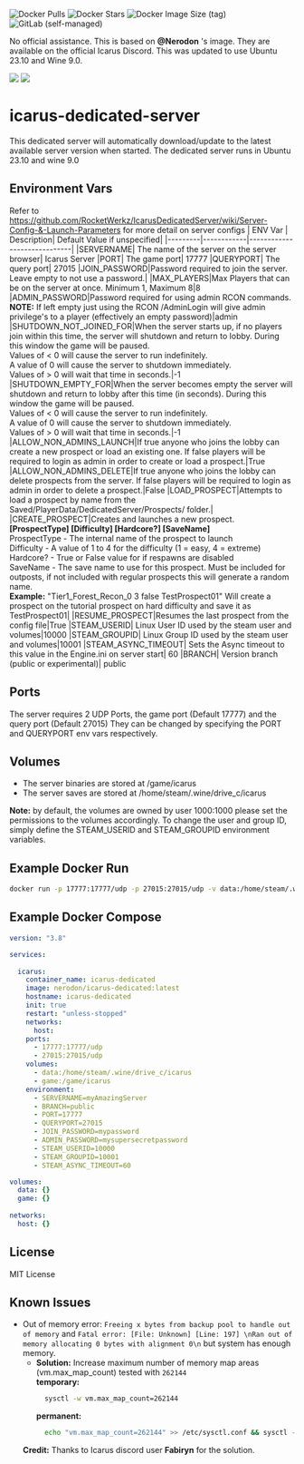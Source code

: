 ![Docker Pulls](https://img.shields.io/docker/pulls/nerodon/icarus-dedicated)
![Docker Stars](https://img.shields.io/docker/stars/nerodon/icarus-dedicated)
![Docker Image Size (tag)](https://img.shields.io/docker/image-size/nerodon/icarus-dedicated/latest)
![GitLab (self-managed)](https://img.shields.io/gitlab/license/fred-beauch/icarus-dedicated-server)



No official assistance. This is based on **@Nerodon** 's image. They are available on the official Icarus Discord. This was updated to use Ubuntu 23.10 and Wine 9.0.

[<img src="https://img.shields.io/badge/Discord-Linux_Docker_Support-7289da?logo=discord&logoColor=white">](https://discord.com/channels/715761957667602502/1048852109996593172)
[<img src="https://img.shields.io/badge/Repository-Gitlab-orange?logo=gitlab">](https://gitlab.com/fred-beauch/icarus-dedicated-server)



# icarus-dedicated-server
This dedicated server will automatically download/update to the latest available server version when started. The dedicated server runs in Ubuntu 23.10 and wine 9.0

## Environment Vars
Refer to https://github.com/RocketWerkz/IcarusDedicatedServer/wiki/Server-Config-&-Launch-Parameters for more detail on server configs
| ENV Var | Description| Default Value if unspecified|
|---------|------------|-----------------------------|
|SERVERNAME| The name of the server on the server browser| Icarus Server
|PORT| The game port| 17777
|QUERYPORT| The query port| 27015
|JOIN_PASSWORD|Password required to join the server. Leave empty to not use a password.|
|MAX_PLAYERS|Max Players that can be on the server at once. Minimum 1, Maximum 8|8
|ADMIN_PASSWORD|Password required for using admin RCON commands.<br /> **NOTE:** If left empty just using the RCON /AdminLogin will give admin privilege's to a player (effectively an empty password)|admin
|SHUTDOWN_NOT_JOINED_FOR|When the server starts up, if no players join within this time, the server will shutdown and return to lobby. During this window the game will be paused. <br />Values of < 0 will cause the server to run indefinitely. <br />A value of 0 will cause the server to shutdown immediately. <br />Values of > 0 will wait that time in seconds.|-1
|SHUTDOWN_EMPTY_FOR|When the server becomes empty the server will shutdown and return to lobby after this time (in seconds). During this window the game will be paused. <br />Values of < 0 will cause the server to run indefinitely. <br />A value of 0 will cause the server to shutdown immediately. <br />Values of > 0 will wait that time in seconds.|-1
|ALLOW_NON_ADMINS_LAUNCH|If true anyone who joins the lobby can create a new prospect or load an existing one. If false players will be required to login as admin in order to create or load a prospect.|True
|ALLOW_NON_ADMINS_DELETE|If true anyone who joins the lobby can delete prospects from the server. If false players will be required to login as admin in order to delete a prospect.|False
|LOAD_PROSPECT|Attempts to load a prospect by name from the Saved/PlayerData/DedicatedServer/Prospects/ folder.|
|CREATE_PROSPECT|Creates and launches a new prospect. <br />**[ProspectType] [Difficulty] [Hardcore?] [SaveName]** <br />ProspectType - The internal name of the prospect to launch <br />Difficulty - A value of 1 to 4 for the difficulty (1 = easy, 4 = extreme) <br />Hardcore? - True or False value for if respawns are disabled <br />SaveName - The save name to use for this prospect. Must be included for outposts, if not included with regular prospects this will generate a random name. <br />**Example:** "Tier1_Forest_Recon_0 3 false TestProspect01" Will create a prospect on the tutorial prospect on hard difficulty and save it as TestProspect01|
|RESUME_PROSPECT|Resumes the last prospect from the config file|True
|STEAM_USERID| Linux User ID used by the steam user and volumes|10000
|STEAM_GROUPID| Linux Group ID used by the steam user and volumes|10001
|STEAM_ASYNC_TIMEOUT| Sets the Async timeout to this value in the Engine.ini on server start| 60
|BRANCH| Version branch (public or experimental)| public


## Ports
The server requires 2 UDP Ports, the game port (Default 17777) and the query port (Default 27015)
They can be changed by specifying the PORT and QUERYPORT env vars respectively.

## Volumes
- The server binaries are stored at /game/icarus
- The server saves are stored at /home/steam/.wine/drive_c/icarus

**Note:** by default, the volumes are owned by user 1000:1000 please set the permissions to the volumes accordingly. To change the user and group ID, simply define the STEAM_USERID and STEAM_GROUPID environment variables.

## Example Docker Run
```bash
docker run -p 17777:17777/udp -p 27015:27015/udp -v data:/home/steam/.wine/drive_c/icarus -v game:/game/icarus -e SERVERNAME=AmazingServer -e JOIN_PASSWORD=mypassword -e ADMIN_PASSWORD=mysupersecretpassword  nerodon/icarus-dedicated:latest
```
## Example Docker Compose
```yaml
version: "3.8"

services:
 
  icarus:
    container_name: icarus-dedicated
    image: nerodon/icarus-dedicated:latest
    hostname: icarus-dedicated
    init: true
    restart: "unless-stopped"
    networks:
      host:
    ports:
      - 17777:17777/udp
      - 27015:27015/udp
    volumes:
      - data:/home/steam/.wine/drive_c/icarus
      - game:/game/icarus
    environment:
      - SERVERNAME=myAmazingServer
      - BRANCH=public
      - PORT=17777
      - QUERYPORT=27015
      - JOIN_PASSWORD=mypassword
      - ADMIN_PASSWORD=mysupersecretpassword
      - STEAM_USERID=10000
      - STEAM_GROUPID=10001
      - STEAM_ASYNC_TIMEOUT=60

volumes:
  data: {}
  game: {}
 
networks:
  host: {}
```

## License
MIT License

## Known Issues

* Out of memory error: `Freeing x bytes from backup pool to handle out of memory`
  and `Fatal error: [File: Unknown] [Line: 197] \nRan out of memory allocating 0 bytes with alignment 0\n` but system
  has enough memory.
  * **Solution:** Increase maximum number of memory map areas (vm.max_map_count) tested with `262144`<br/>
    **temporary:**
    ```bash
      sysctl -w vm.max_map_count=262144
    ```
    **permanent:**
    ```bash
      echo "vm.max_map_count=262144" >> /etc/sysctl.conf && sysctl -p
    ```
  **Credit:** Thanks to Icarus discord user **Fabiryn** for the solution.
